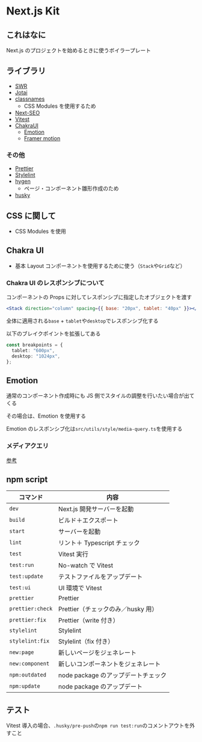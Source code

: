 # Next.js Kit

## これはなに

Next.js のプロジェクトを始めるときに使うボイラープレート

## ライブラリ

- [SWR](https://swr.vercel.app/ja)
- [Jotai](https://jotai.org/)
- [classnames](https://www.npmjs.com/package/classnames)
  - CSS Modules を使用するため
- [Next-SEO](https://github.com/garmeeh/next-seo)
- [Vitest](https://vitest.dev/)
- [ChakraUI](https://chakra-ui.com/)
  - [Emotion](https://emotion.sh/docs/introduction)
  - [Framer motion](https://www.framer.com/docs/introduction/)

### その他

- [Prettier](https://prettier.io/)
- [Stylelint](https://stylelint.io/)
- [hygen](https://www.hygen.io/)
  - ページ・コンポーネント雛形作成のため
- [husky](https://typicode.github.io/husky/#/)

## CSS に関して

- CSS Modules を使用

## Chakra UI

- 基本 Layout コンポーネントを使用するために使う（`Stack`や`Grid`など）

### Chakra UI のレスポンシブについて

コンポーネントの Props に対してレスポンシブに指定したオブジェクトを渡す

```jsx
<Stack direction="column" spacing={{ base: "20px", tablet: "40px" }}></Stack>
```

全体に適用される`base` + `tablet`や`desktop`でレスポンシブ化する

以下のブレイクポイントを拡張してある

```typescript
const breakpoints = {
  tablet: "600px",
  desktop: "1024px",
};
```

## Emotion

通常のコンポーネント作成時にも JS 側でスタイルの調整を行いたい場合が出てくる

その場合は、Emotion を使用する

Emotion のレスポンシブ化は`src/utils/style/media-query.ts`を使用する

### メディアクエリ

[参考](https://github.com/right714/base-static#sass-%E3%81%AE%E3%83%A1%E3%83%87%E3%82%A3%E3%82%A2%E3%82%AF%E3%82%A8%E3%83%AA%E3%81%AB%E3%81%A4%E3%81%84%E3%81%A6)

## npm script

| コマンド         | 内容                                |
| ---------------- | ----------------------------------- |
| `dev`            | Next.js 開発サーバーを起動          |
| `build`          | ビルド＋エクスポート                |
| `start`          | サーバーを起動                      |
| `lint`           | リント＋ Typescript チェック        |
| `test`           | Vitest 実行                         |
| `test:run`       | No-watch で Vitest                  |
| `test:update`    | テストファイルをアップデート        |
| `test:ui`        | UI 環境で Vitest                    |
| `prettier`       | Prettier                            |
| `prettier:check` | Prettier（チェックのみ／husky 用）  |
| `prettier:fix`   | Prettier（write 付き）              |
| `stylelint`      | Stylelint                           |
| `stylelint:fix`  | Stylelint（fix 付き）               |
| `new:page`       | 新しいページをジェネレート          |
| `new:component`  | 新しいコンポーネントをジェネレート  |
| `npm:outdated`   | node package のアップデートチェック |
| `npm:update`     | node package のアップデート         |

## テスト

Vitest 導入の場合、`.husky/pre-push`の`npm run test:run`のコメントアウトを外すこと
